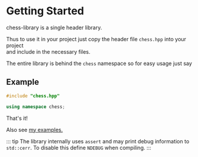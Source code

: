 # Getting Started

chess-library is a single header library.

Thus to use it in your project just copy the header file `chess.hpp` into your project  
and include in the necessary files.

The entire library is behind the `chess` namespace so for easy usage just say

## Example

```cpp
#include "chess.hpp"

using namespace chess;

```

That's it!

Also see [my examples.](/pages/examples)

::: tip
The library internally uses `assert` and may print debug information to `std::cerr`.
To disable this define `NDEBUG` when compiling.
:::
